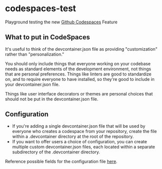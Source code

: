 # codespaces-test

Playground testing the new [Github Codespaces](https://docs.github.com/en/codespaces) Feature

## What to put in CodeSpaces

It's useful to think of the devcontainer.json file as providing "customization" rather than "personalization."

You should only include things that everyone working on your codebase needs as standard elements of the development environment, not things that are personal preferences.
Things like linters are good to standardize on, and to require everyone to have installed, so they're good to include in your devcontainer.json file.

Things like user interface decorators or themes are personal choices that should not be put in the devcontainer.json file.

## Configuration

- If you're adding a single devcontainer.json file that will be used by everyone who creates a codespace from your repository, create the file within a .devcontainer directory at the root of the repository.
- If you want to offer users a choice of configuration, you can create multiple custom devcontainer.json files, each located within a separate subdirectory of the .devcontainer directory.

Reference possible fields for the configuration file [here](https://containers.dev/implementors/json_reference/).

